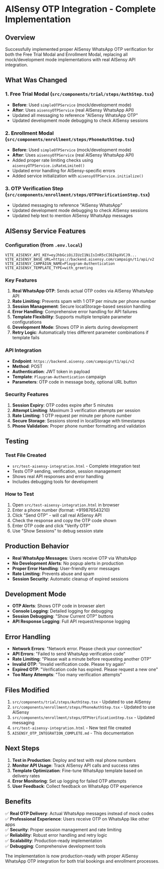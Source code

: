 # AISensy OTP Integration - Complete Implementation

## Overview
Successfully implemented proper AISensy WhatsApp OTP verification for both the Free Trial Modal and Enrollment Modal, replacing all mock/development mode implementations with real AISensy API integration.

## What Was Changed

### 1. Free Trial Modal (`src/components/trial/steps/AuthStep.tsx`)
- **Before**: Used `simpleOTPService` (mock/development mode)
- **After**: Uses `aisensyOTPService` (real AISensy WhatsApp API)
- Updated all messaging to reference "AISensy WhatsApp OTP"
- Updated development mode debugging to check AISensy sessions

### 2. Enrollment Modal (`src/components/enrollment/steps/PhoneAuthStep.tsx`)
- **Before**: Used `simpleOTPService` (mock/development mode)  
- **After**: Uses `aisensyOTPService` (real AISensy WhatsApp API)
- Added proper rate limiting checks using `aisensyOTPService.isRateLimited()`
- Updated error handling for AISensy-specific errors
- Added service initialization with `aisensyOTPService.initialize()`

### 3. OTP Verification Step (`src/components/enrollment/steps/OTPVerificationStep.tsx`)
- Updated messaging to reference "AISensy WhatsApp"
- Updated development mode debugging to check AISensy sessions
- Updated help text to mention AISensy WhatsApp messages

## AISensy Service Features

### Configuration (from `.env.local`)
```env
VITE_AISENSY_API_KEY=eyJhbGciOiJIUzI1NiIsInR5cCI6IkpXVCJ9...
VITE_AISENSY_BASE_URL=https://backend.aisensy.com/campaign/t1/api/v2
VITE_AISENSY_CAMPAIGN_NAME=Playgram-Authentication
VITE_AISENSY_TEMPLATE_TYPE=with_greeting
```

### Key Features
1. **Real WhatsApp OTP**: Sends actual OTP codes via AISensy WhatsApp API
2. **Rate Limiting**: Prevents spam with 1 OTP per minute per phone number
3. **Session Management**: Secure localStorage-based session handling
4. **Error Handling**: Comprehensive error handling for API failures
5. **Template Flexibility**: Supports multiple template parameter configurations
6. **Development Mode**: Shows OTP in alerts during development
7. **Retry Logic**: Automatically tries different parameter combinations if template fails

### API Integration
- **Endpoint**: `https://backend.aisensy.com/campaign/t1/api/v2`
- **Method**: POST
- **Authentication**: JWT token in payload
- **Template**: `Playgram-Authentication` campaign
- **Parameters**: OTP code in message body, optional URL button

### Security Features
1. **Session Expiry**: OTP codes expire after 5 minutes
2. **Attempt Limiting**: Maximum 3 verification attempts per session
3. **Rate Limiting**: 1 OTP request per minute per phone number
4. **Secure Storage**: Sessions stored in localStorage with timestamps
5. **Phone Validation**: Proper phone number formatting and validation

## Testing

### Test File Created
- `src/test-aisensy-integration.html` - Complete integration test
- Tests OTP sending, verification, session management
- Shows real API responses and error handling
- Includes debugging tools for development

### How to Test
1. Open `src/test-aisensy-integration.html` in browser
2. Enter a phone number (format: +919876543210)
3. Click "Send OTP" - will call real AISensy API
4. Check the response and copy the OTP code shown
5. Enter OTP code and click "Verify OTP"
6. Use "Show Sessions" to debug session state

## Production Behavior
- **Real WhatsApp Messages**: Users receive OTP via WhatsApp
- **No Development Alerts**: No popup alerts in production
- **Proper Error Handling**: User-friendly error messages
- **Rate Limiting**: Prevents abuse and spam
- **Session Security**: Automatic cleanup of expired sessions

## Development Mode
- **OTP Alerts**: Shows OTP code in browser alert
- **Console Logging**: Detailed logging for debugging
- **Session Debugging**: "Show Current OTP" buttons
- **API Response Logging**: Full API request/response logging

## Error Handling
- **Network Errors**: "Network error. Please check your connection"
- **API Errors**: "Failed to send WhatsApp verification code"
- **Rate Limiting**: "Please wait a minute before requesting another OTP"
- **Invalid OTP**: "Invalid verification code. Please try again"
- **Expired OTP**: "Verification code has expired. Please request a new one"
- **Too Many Attempts**: "Too many verification attempts"

## Files Modified
1. `src/components/trial/steps/AuthStep.tsx` - Updated to use AISensy
2. `src/components/enrollment/steps/PhoneAuthStep.tsx` - Updated to use AISensy  
3. `src/components/enrollment/steps/OTPVerificationStep.tsx` - Updated messaging
4. `src/test-aisensy-integration.html` - New test file created
5. `AISENSY_OTP_INTEGRATION_COMPLETE.md` - This documentation

## Next Steps
1. **Test in Production**: Deploy and test with real phone numbers
2. **Monitor API Usage**: Track AISensy API calls and success rates
3. **Template Optimization**: Fine-tune WhatsApp template based on delivery rates
4. **Error Monitoring**: Set up logging for failed OTP attempts
5. **User Feedback**: Collect feedback on WhatsApp OTP experience

## Benefits
✅ **Real OTP Delivery**: Actual WhatsApp messages instead of mock codes  
✅ **Professional Experience**: Users receive OTP on WhatsApp like other apps  
✅ **Security**: Proper session management and rate limiting  
✅ **Reliability**: Robust error handling and retry logic  
✅ **Scalability**: Production-ready implementation  
✅ **Debugging**: Comprehensive development tools  

The implementation is now production-ready with proper AISensy WhatsApp OTP integration for both trial bookings and enrollment processes.